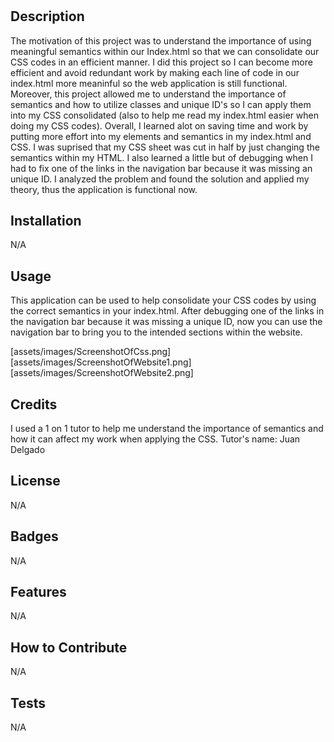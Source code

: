 # <Module-Challenge-1>

## Description

The motivation of this project was to understand the importance of using meaningful semantics within our Index.html so that we can consolidate our CSS codes in an efficient manner. I did this project so I can become more efficient and avoid redundant work by making each line of code in our index.html more meaninful so the web application is still functional. Moreover, this project allowed me to understand the importance of semantics and how to utilize classes and unique ID's so I can apply them into my CSS consolidated (also to help me read my index.html easier when doing my CSS codes). Overall, I learned alot on saving time and work by putting more effort into my elements and semantics in my index.html and CSS. I was suprised that my CSS sheet was cut in half by just changing the semantics within my HTML. I also learned a little but of debugging when I had to fix one of the links in the navigation bar because it was missing an unique ID. I analyzed the problem and found the solution and applied my theory, thus the application is functional now. 

## Installation

N/A

## Usage


This application can be used to help consolidate your CSS codes by using the correct semantics in your index.html. After debugging one of the links in the navigation bar because it was missing a unique ID, now you can use the navigation bar to bring you to the intended sections within the website. 

[assets/images/ScreenshotOfCss.png]
[assets/images/ScreenshotOfWebsite1.png]
[assets/images/ScreenshotOfWebsite2.png]

## Credits

I used a 1 on 1 tutor to help me understand the importance of semantics and how it can affect my work when applying the CSS. Tutor's name: Juan Delgado 

## License

N/A

## Badges

N/A

## Features

N/A

## How to Contribute

N/A

## Tests

N/A

